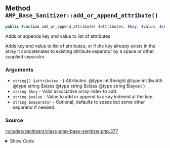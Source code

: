 ## Method `AMP_Base_Sanitizer::add_or_append_attribute()`

```php
public function add_or_append_attribute( $attributes, $key, $value, $separator = ' ' );
```

Adds or appends key and value to list of attributes

Adds key and value to list of attributes, or if the key already exists in the array it concatenates to existing attribute separator by a space or other supplied separator.

### Arguments

* `string[] $attributes` - {      Attributes.      @type int $height      @type int $width      @type string $sizes      @type string $class      @type string $layout }
* `string $key` - Valid associative array index to add.
* `string $value` - Value to add or append to array indexed at the key.
* `string $separator` - Optional; defaults to space but some other separator if needed.

### Source

[includes/sanitizers/class-amp-base-sanitizer.php:377](https://github.com/ampproject/amp-wp/blob/develop/includes/sanitizers/class-amp-base-sanitizer.php#L377-L383)

<details>
<summary>Show Code</summary>
```php
public function add_or_append_attribute( &$attributes, $key, $value, $separator = ' ' ) {
	if ( isset( $attributes[ $key ] ) ) {
		$attributes[ $key ] = trim( $attributes[ $key ] . $separator . $value );
	} else {
		$attributes[ $key ] = $value;
	}
}
```
</details>
